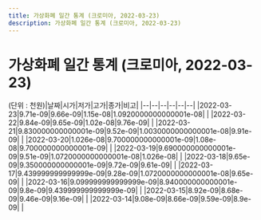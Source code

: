 ```yaml
---
title: 가상화폐 일간 통계 (크로미아, 2022-03-23)
description: 가상화폐 일간 통계 (크로미아, 2022-03-23)
---
```


가상화폐 일간 통계 (크로미아, 2022-03-23)
===

(단위 : 천원)|날짜|시가|저가|고가|종가|비고|
|--|--|--|--|--|--|
|2022-03-23|9.71e-09|9.66e-09|1.15e-08|1.0920000000000001e-08|    |
|2022-03-22|9.84e-09|9.65e-09|1.02e-08|9.76e-09|    |
|2022-03-21|9.830000000000001e-09|9.52e-09|1.0030000000000001e-08|9.91e-09|    |
|2022-03-20|1.026e-08|9.700000000000001e-09|1.08e-08|9.700000000000001e-09|    |
|2022-03-19|9.690000000000001e-09|9.51e-09|1.0720000000000001e-08|1.026e-08|    |
|2022-03-18|9.65e-09|9.350000000000001e-09|9.72e-09|9.61e-09|    |
|2022-03-17|9.439999999999999e-09|9.28e-09|1.0720000000000001e-08|9.65e-09|    |
|2022-03-16|9.099999999999999e-09|8.940000000000001e-09|9.8e-09|9.439999999999999e-09|    |
|2022-03-15|8.92e-09|8.68e-09|9.46e-09|9.16e-09|    |
|2022-03-14|9.08e-09|8.66e-09|9.59e-09|8.9e-09|    |
